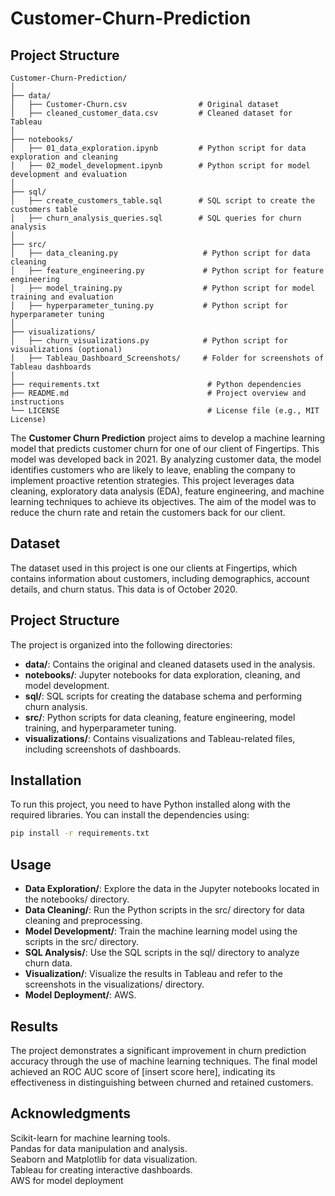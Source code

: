 # Customer-Churn-Prediction

## Project Structure
```
Customer-Churn-Prediction/
│
├── data/
│   ├── Customer-Churn.csv                # Original dataset
│   ├── cleaned_customer_data.csv         # Cleaned dataset for Tableau
│
├── notebooks/
│   ├── 01_data_exploration.ipynb         # Python script for data exploration and cleaning
│   ├── 02_model_development.ipynb        # Python script for model development and evaluation
│
├── sql/
│   ├── create_customers_table.sql        # SQL script to create the customers table
│   ├── churn_analysis_queries.sql        # SQL queries for churn analysis
│
├── src/
│   ├── data_cleaning.py                   # Python script for data cleaning
│   ├── feature_engineering.py             # Python script for feature engineering
│   ├── model_training.py                  # Python script for model training and evaluation
│   ├── hyperparameter_tuning.py           # Python script for hyperparameter tuning
│
├── visualizations/
│   ├── churn_visualizations.py            # Python script for visualizations (optional)
│   ├── Tableau_Dashboard_Screenshots/     # Folder for screenshots of Tableau dashboards
│
├── requirements.txt                        # Python dependencies
├── README.md                               # Project overview and instructions
└── LICENSE                                 # License file (e.g., MIT License)
```


The **Customer Churn Prediction** project aims to develop a machine learning model that predicts customer churn for one of our client of Fingertips. This model was developed back in 2021. By analyzing customer data, the model identifies customers who are likely to leave, enabling the company to implement proactive retention strategies.
This project leverages data cleaning, exploratory data analysis (EDA), feature engineering, and machine learning techniques to achieve its objectives. The aim of the model was to reduce the churn rate and retain the customers back for our client.

## Dataset
The dataset used in this project is one our clients at Fingertips, which contains information about customers, including demographics, account details, and churn status. This data is of October 2020.

## Project Structure
The project is organized into the following directories:

- **data/**: Contains the original and cleaned datasets used in the analysis.
- **notebooks/**: Jupyter notebooks for data exploration, cleaning, and model development.
- **sql/**: SQL scripts for creating the database schema and performing churn analysis.
- **src/**: Python scripts for data cleaning, feature engineering, model training, and hyperparameter tuning.
- **visualizations/**: Contains visualizations and Tableau-related files, including screenshots of dashboards.

## Installation
To run this project, you need to have Python installed along with the required libraries. You can install the dependencies using:
```bash
pip install -r requirements.txt
```

## Usage
- **Data Exploration/**: Explore the data in the Jupyter notebooks located in the notebooks/ directory.
- **Data Cleaning/**: Run the Python scripts in the src/ directory for data cleaning and preprocessing.
- **Model Development/**: Train the machine learning model using the scripts in the src/ directory.
- **SQL Analysis/**: Use the SQL scripts in the sql/ directory to analyze churn data.
- **Visualization/**: Visualize the results in Tableau and refer to the screenshots in the visualizations/ directory.
- **Model Deployment/**: AWS.

## Results
The project demonstrates a significant improvement in churn prediction accuracy through the use of machine learning techniques. The final model achieved an ROC AUC score of [insert score here], indicating its effectiveness in distinguishing between churned and retained customers.

## Acknowledgments
Scikit-learn for machine learning tools.<br />
Pandas for data manipulation and analysis.<br />
Seaborn and Matplotlib for data visualization.<br />
Tableau for creating interactive dashboards.<br />
AWS for model deployment
